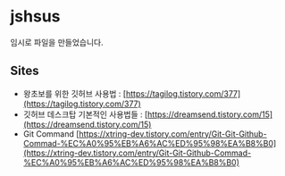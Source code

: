# jshsus
임시로 파일을 만들었습니다.

## Sites
- 왕초보를 위한 깃허브 사용법 : [https://tagilog.tistory.com/377](https://tagilog.tistory.com/377)  
- 깃허브 데스크탑 기본적인 사용법들 : [https://dreamsend.tistory.com/15](https://dreamsend.tistory.com/15)  
- Git Command [https://xtring-dev.tistory.com/entry/Git-Git-Github-Commad-%EC%A0%95%EB%A6%AC%ED%95%98%EA%B8%B0](https://xtring-dev.tistory.com/entry/Git-Git-Github-Commad-%EC%A0%95%EB%A6%AC%ED%95%98%EA%B8%B0)
